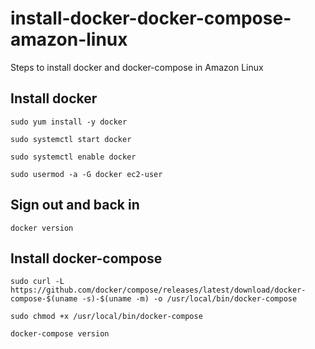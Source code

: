 # install-docker-docker-compose-amazon-linux
Steps to install docker and docker-compose in Amazon Linux

## Install docker
`sudo yum install -y docker`

`sudo systemctl start docker`

`sudo systemctl enable docker`

`sudo usermod -a -G docker ec2-user`

## Sign out and back in
`docker version`

## Install docker-compose
`sudo curl -L https://github.com/docker/compose/releases/latest/download/docker-compose-$(uname -s)-$(uname -m) -o /usr/local/bin/docker-compose`

`sudo chmod +x /usr/local/bin/docker-compose`

`docker-compose version`
